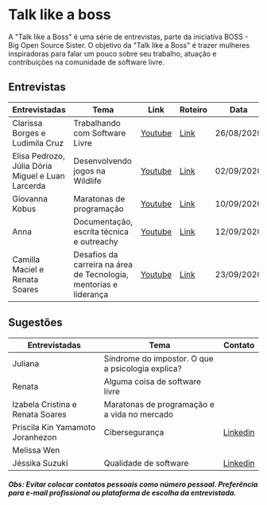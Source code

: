 # Talk like a boss

A "Talk like a Boss" é uma série de entrevistas, parte da iniciativa BOSS - Big Open Source Sister.
O objetivo da "Talk like a Boss" é trazer mulheres inspiradoras para falar um pouco sobre seu trabalho,
atuação e contribuições na comunidade de software livre.

## Entrevistas
| Entrevistadas   | Tema                                   | Link    | Roteiro | Data |
| --------------- | -------------------------------------- | ------- | ------- | ---- |
| Clarissa Borges e Ludimila Cruz | Trabalhando com Software Livre | [Youtube](https://youtu.be/VLYOrJexZGI)  | [Link](link.com)| 26/08/2020 |
| Elisa Pedrozo, Júlia Dória Miguel e Luan Larcerda | Desenvolvendo jogos na Wildlife | [Youtube](https://youtu.be/6du9815E5eM)  | [Link](link.com)| 02/09/2020 |
| Giovanna Kobus  | Maratonas de programação | [Youtube](https://youtu.be/SmfqY9EsXUg)  | [Link](https://github.com/BOSS-BigOpenSourceSister/BigSister/tree/master/talk_like_a_boss/roteiros/maratona_giovana.md) | 10/09/2020 |
| Anna | Documentação, escrita técnica e outreachy | [Youtube](https://youtu.be/lNiINslvmrg)  | [Link](https://github.com/BOSS-BigOpenSourceSister/BigSister/tree/master/talk_like_a_boss/doc_outreachy_anna.md) | 12/09/2020 |
| Camilla Maciel e Renata Soares | Desafios da carreira na área de Tecnologia, mentorias e liderança | [Youtube](https://www.youtube.com/watch?v=YQMH11KXDCA&feature=youtu.be)  | [Link](https://github.com/BOSS-BigOpenSourceSister/BigSister/blob/main/talk_like_a_boss/roteiros/doc_carreira_renataecamila.md) | 23/09/2020 |

## Sugestões
| Entrevistadas   | Tema                                   | Contato |
| --------------- | -------------------------------------- | ------- |
| Juliana   | Síndrome do impostor. O que a psicologia explica? |  |
| Renata  | Alguma coisa de software livre |  |
| Izabela Cristina e Renata Soares | Maratonas de programação e a vida no mercado |  |
| Priscila Kin Yamamoto Joranhezon | Cibersegurança | [Linkedin](https://br.linkedin.com/in/priscila-kin-joranhezon-2583abb7) |
| Melissa Wen | | |
| Jéssika Suzuki | Qualidade de software | [Linkedin](https://www.linkedin.com/in/jessica-suzuki-418769142/)|

 ##### Obs: Evitar colocar contatos pessoais como número pessoal. Preferência para e-mail profissional ou plataforma de escolha da entrevistada.
